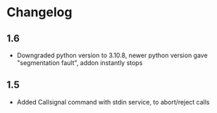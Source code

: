 # Changelog

## 1.6

- Downgraded python version to 3.10.8, newer python version gave "segmentation fault", addon instantly stops

## 1.5

- Added Callsignal command with stdin service, to abort/reject calls
